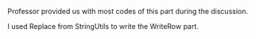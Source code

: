 Professor provided us with most codes of this part during the discussion.

I used Replace from StringUtils to write the WriteRow part.